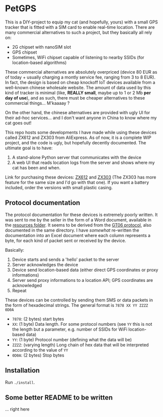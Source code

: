 # PetGPS

This is a DIY-project to equip my cat (and hopefully, yours) with a small GPS tracker that is fitted with a SIM card to enable real-time location. There are many commercial alternatives to such a project, but they basically all rely on:
* 2G chipset with nanoSIM slot
* GPS chipset
* Sometimes, WiFi chipset capable of listening to nearby SSIDs (for location-based algorithms)

These commercial alternatives are absolutely overpriced (device 80 EUR as of today + usually charging a montly service fee, ranging from 3 to 8 EUR). In fact, the design is based on cheap knockoff IoT devices available from a well-known chinese wholesale website. The amount of data used by this kind of tracker is minimal (like, __REALLY small__, maybe up to 1 or 2 Mb __per day of use__), and as such, there must be cheaper alternatives to these commercial things... M'kaaaay ?

On the other hand, the chinese alternatives are provided with ugly UI for their ad-hoc services... and I don't want anyone in China to know where my cat goes out!

This repo hosts some developments I have made while using these devices called ZX612 and ZX303 from AliExpress. As of now, it is a complete WIP project, and the code is ugly, but hopefully decently documented. The ultimate goal is to have:
1. A stand-alone Python server that communicates with the device
2. A web UI that reads location logs from the server and shows where my cat has been and when.

Link for purchasing these devices: [ZX612](https://www.aliexpress.com/store/product/Topin-DIY-PCBA-612-Micro-Hidden-Mini-GPS-Tracker-Positioner-Personal-Locator-SOS-Button-Double-Positioning/2968012_32804101835.html) and [ZX303](https://www.aliexpress.com/store/product/New-ZX303-PCBA-GPS-Tracker-GSM-GPS-Wifi-LBS-Locator-SOS-Alarm-Web-APP-Tracking-TF/2968012_32826849478.html) (The ZX303 has more feature for the same size and I'd go with that one). If you want a battery included, order the versions with small plastic casing.

## Protocol documentation
The protocol documentation for these devices is extremely poorly written. It was sent to me by the seller in the form of a Word document, available in the [resources folder](../resources/ZhongXun%20Topin%20Locator%20Communication%20Protocol-180612.docx). It seems to be derived from the [GT06 protocol](../resources/GT06_GPS_Tracker_Communication_Protocol_v1.8.1.pdf), also documented in the same directory. I have _somewhat_ re-written the documentation into an Excel document where each column represents a byte, for each kind of packet sent or received by the device.

Basically:
1. Device starts and sends a 'hello' packet to the server
2. Server acknowledges the device
3. Device send location-based data (either direct GPS coordinates or proxy informations)
4. Server send proxy informations to a location API; GPS coordinates are acknowledged
5. Repeat

These devices can be controlled by sending them SMS or data packets in the form of hexadecimal strings. The general format is
`7878 XX YY ZZZZ 0D0A`
* `7878`: (2 bytes) start bytes
* `XX`: (1 byte) Data length. For some protocol numbers (see `YY` this is not the length but a parameter, e.g. number of SSIDs for WiFi location-based data)
* `YY`: (1 byte) Protocol number (defining what the data will be)
* `ZZZZ`: (varying length) Long chain of hex data that will be interpreted according to the value of `YY`
* `0D0A`: (2 bytes) Stop bytes

## Installation

Run `./install`.

## Some better README to be written
... right here
